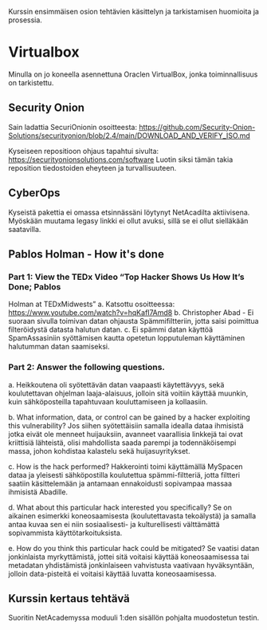 Kurssin ensimmäisen osion tehtävien käsittelyn ja tarkistamisen huomioita ja prosessia.

# Virtualbox

Minulla on jo koneella asennettuna Oraclen VirtualBox, jonka toiminnallisuus on tarkistettu.

## Security Onion 

Sain ladattia SecuriOnionin osoitteesta: https://github.com/Security-Onion-Solutions/securityonion/blob/2.4/main/DOWNLOAD_AND_VERIFY_ISO.md

Kyseiseen repositioon ohjaus tapahtui sivulta: https://securityonionsolutions.com/software
Luotin siksi tämän takia reposition tiedostoiden eheyteen ja turvallisuuteen.

## CyberOps

Kyseistä pakettia ei omassa etsinnässäni löytynyt NetAcadilta aktiivisena. Myöskään muutama legasy linkki ei ollut avuksi, sillä se ei ollut sielläkään saatavilla.

## Pablos Holman - How it's done

### Part 1: View the TEDx Video “Top Hacker Shows Us How It’s Done; Pablos
Holman at TEDxMidwests”
a. Katsottu osoitteessa: https://www.youtube.com/watch?v=hqKafI7Amd8
b. Christopher Abad - Ei suoraan sivulla toimivan datan ohjausta Spämmifiltteriin, jotta saisi poimittua filteröidystä datasta halutun datan. 
c. Ei spämmi datan käyttöä SpamAssasiniin syöttämisen kautta opetetun lopputuleman käyttäminen halutumman datan saamiseksi.

### Part 2: Answer the following questions.

a. Heikkoutena oli syötettävän datan vaapaasti käytettävyys, sekä koulutettavan ohjelman laaja-alaisuus, jolloin sitä voitiin käyttää muunkin, kuin sähköposteilla tapahtuvaan kouluttamiseen ja kollaasiin.

b. What information, data, or control can be gained by a hacker exploiting this vulnerability?
Jos siihen syötettäisiin samalla idealla dataa ihmisistä jotka eivät ole menneet huijauksiin, avanneet vaarallisia linkkejä tai ovat kriittisiä lähteistä, olisi mahdollista saada parempi ja todennäköisempi massa, johon kohdistaa kalastelu sekä huijasuyritykset.

c. How is the hack performed?
Hakkerointi toimi käyttämällä MySpacen dataa ja yleisesti sähköpostilla koulutettua spämmi-filtteriä, jotta filtteri saatiin käsittelemään ja antamaan ennakoidusti sopivampaa massaa ihmisistä Abadille.

d. What about this particular hack interested you specifically?
Se on aikainen esimerkki koneosaamisesta (koulutettavasta tekoälystä) ja samalla antaa kuvaa sen ei niin sosiaalisesti- ja kulturellisesti välttämättä sopivammista käyttötarkoituksista.

e. How do you think this particular hack could be mitigated?
Se vaatisi datan jonkinlaista myrkyttämistä, jottei sitä voitaisi käyttää koneosaamisessa tai metadatan yhdistämistä jonkinlaiseen vahvistusta vaativaan hyväksyntään, jolloin data-pisteitä ei voitaisi käyttää luvatta koneosaamisessa.

## Kurssin kertaus tehtävä

Suoritin NetAcademyssa moduuli 1:den sisällön pohjalta muodostetun testin.
